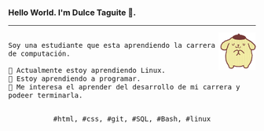 ### Hello World. I'm Dulce Taguite 👋.
---
<p>
  <img src="./pompom.gif" align="right" width="15%"/>
  <samp>
    <br>Soy una estudiante que esta aprendiendo la carrera de computación.
    <br>
    <br>🔹 Actualmente estoy aprendiendo Linux.
    <br>🔹 Estoy aprendiendo a programar.
    <br>🔹 Me interesa el aprender del desarrollo de mi carrera y podeer terminarla.
    </samp>
   <br>
  <br>
  <p align="center">
    <samp>
      #html, #css, #git, #SQL, #Bash, #linux
     </samp>
    <br>
  </p>
  
</p>
